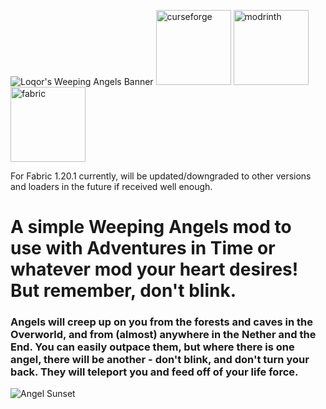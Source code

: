 ![Loqor's Weeping Angels Banner](https://cdn.modrinth.com/data/cached_images/2e67d3665f37232c27da2c5136d337a403bc0c81.png) [<img alt="curseforge" height="120" src="https://cdn.jsdelivr.net/npm/@intergrav/devins-badges@3/assets/cozy/available/curseforge_vector.svg">](https://www.curseforge.com/minecraft/mc-mods/loqors-weeping-angels) <!-- SVG version -->
[<img alt="modrinth" height="120" src="https://cdn.jsdelivr.net/npm/@intergrav/devins-badges@3/assets/cozy/available/modrinth_vector.svg">](https://modrinth.com/mod/loqors-weeping-angels) <!-- SVG version -->
[<img alt="fabric" height="120" src="https://cdn.jsdelivr.net/npm/@intergrav/devins-badges@3/assets/cozy/supported/fabric_vector.svg">](https://fabricmc.net/) <!-- SVG version -->

For Fabric 1.20.1 currently, will be updated/downgraded to other versions and loaders in the future if received well enough.

# A simple Weeping Angels mod to use with Adventures in Time or whatever mod your heart desires! But remember, don't blink.

### Angels will creep up on you from the forests and caves in the Overworld, and from (almost) anywhere in the Nether and the End. You can easily outpace them, but where there is one angel, there will be another - don't blink, and don't turn your back. They will teleport you and feed off of your life force.
![Angel Sunset](https://i.imgur.com/S7dmdtq.jpeg)
